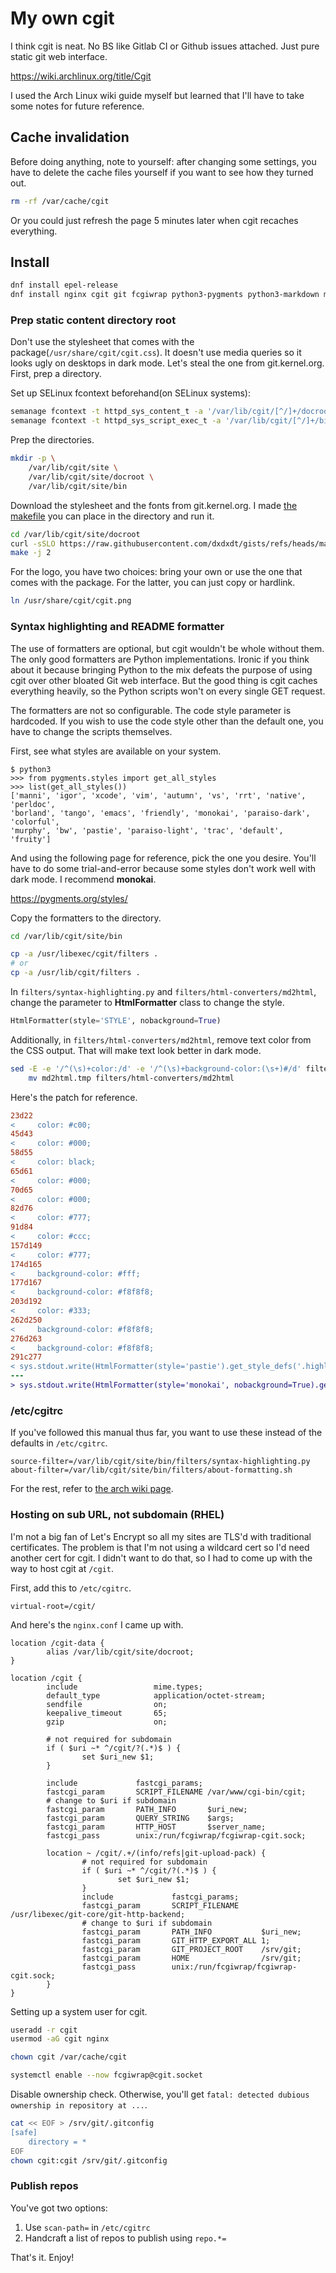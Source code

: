 # My own cgit
I think cgit is neat. No BS like Gitlab CI or Github issues attached. Just pure
static git web interface.

https://wiki.archlinux.org/title/Cgit

I used the Arch Linux wiki guide myself but learned that I'll have to take some
notes for future reference.

## Cache invalidation
Before doing anything, note to yourself: after changing some settings, you have
to delete the cache files yourself if you want to see how they turned out.

```sh
rm -rf /var/cache/cgit
```

Or you could just refresh the page 5 minutes later when cgit recaches
everything.

## Install
```sh
dnf install epel-release
dnf install nginx cgit git fcgiwrap python3-pygments python3-markdown make curl
```

### Prep static content directory root
Don't use the stylesheet that comes with the
package(`/usr/share/cgit/cgit.css`). It doesn't use media queries so it looks
ugly on desktops in dark mode. Let's steal the one from git.kernel.org. First,
prep a directory.

Set up SELinux fcontext beforehand(on SELinux systems):

```sh
semanage fcontext -t httpd_sys_content_t -a '/var/lib/cgit/[^/]+/docroot(/.*)?'
semanage fcontext -t httpd_sys_script_exec_t -a '/var/lib/cgit/[^/]+/bin(/.*)?'
```

Prep the directories.

```sh
mkdir -p \
	/var/lib/cgit/site \
	/var/lib/cgit/site/docroot \
	/var/lib/cgit/site/bin
```

Download the stylesheet and the fonts from git.kernel.org. I made [the
makefile](Makefile) you can place in the directory and run it.

```sh
cd /var/lib/cgit/site/docroot
curl -sSLO https://raw.githubusercontent.com/dxdxdt/gists/refs/heads/master/writeups/cgit/Makefile
make -j 2
```

For the logo, you have two choices: bring your own or use the one that comes
with the package. For the latter, you can just copy or hardlink.

```sh
ln /usr/share/cgit/cgit.png
```

### Syntax highlighting and README formatter
The use of formatters are optional, but cgit wouldn't be whole without them. The
only good formatters are Python implementations. Ironic if you think about it
because bringing Python to the mix defeats the purpose of using cgit over other
bloated Git web interface. But the good thing is cgit caches everything heavily,
so the Python scripts won't on every single GET request.

The formatters are not so configurable. The code style parameter is hardcoded.
If you wish to use the code style other than the default one, you have to change
the scripts themselves.

First, see what styles are available on your system.

```
$ python3
>>> from pygments.styles import get_all_styles
>>> list(get_all_styles())
['manni', 'igor', 'xcode', 'vim', 'autumn', 'vs', 'rrt', 'native', 'perldoc',
'borland', 'tango', 'emacs', 'friendly', 'monokai', 'paraiso-dark', 'colorful',
'murphy', 'bw', 'pastie', 'paraiso-light', 'trac', 'default', 'fruity']
```

And using the following page for reference, pick the one you desire. You'll have
to do some trial-and-error because some styles don't work well with dark mode. I
recommend **monokai**.

https://pygments.org/styles/

Copy the formatters to the directory.

```sh
cd /var/lib/cgit/site/bin

cp -a /usr/libexec/cgit/filters .
# or
cp -a /usr/lib/cgit/filters .
```

In `filters/syntax-highlighting.py` and `filters/html-converters/md2html`,
change the parameter to **HtmlFormatter** class to change the style.

```py
HtmlFormatter(style='STYLE', nobackground=True)
```

Additionally, in `filters/html-converters/md2html`, remove text color from the
CSS output. That will make text look better in dark mode.

```sh
sed -E -e '/^(\s)+color:/d' -e '/^(\s)+background-color:(\s+)#/d' filters/html-converters/md2html > md2html.tmp &&
	mv md2html.tmp filters/html-converters/md2html
```

Here's the patch for reference.

```patch
23d22
<     color: #c00;
45d43
<     color: #000;
58d55
<     color: black;
65d61
<     color: #000;
70d65
<     color: #000;
82d76
<     color: #777;
91d84
<     color: #ccc;
157d149
<     color: #777;
174d165
<     background-color: #fff;
177d167
<     background-color: #f8f8f8;
203d192
<     color: #333;
262d250
<     background-color: #f8f8f8;
276d263
<     background-color: #f8f8f8;
291c277
< sys.stdout.write(HtmlFormatter(style='pastie').get_style_defs('.highlight'))
---
> sys.stdout.write(HtmlFormatter(style='monokai', nobackground=True).get_style_defs('.highlight'))
```

### /etc/cgitrc
If you've followed this manual thus far, you want to use these instead of
the defaults in `/etc/cgitrc`.

```
source-filter=/var/lib/cgit/site/bin/filters/syntax-highlighting.py
about-filter=/var/lib/cgit/site/bin/filters/about-formatting.sh
```

For the rest, refer to [the arch wiki page](https://wiki.archlinux.org/title/Cgit).

### Hosting on sub URL, not subdomain (RHEL)
I'm not a big fan of Let's Encrypt so all my sites are TLS'd with traditional
certificates. The problem is that I'm not using a wildcard cert so I'd need
another cert for cgit. I didn't want to do that, so I had to come up with the
way to host cgit at `/cgit`.

First, add this to `/etc/cgitrc`.

```
virtual-root=/cgit/
```

And here's the `nginx.conf` I came up with.

```
location /cgit-data {
        alias /var/lib/cgit/site/docroot;
}

location /cgit {
        include                 mime.types;
        default_type            application/octet-stream;
        sendfile                on;
        keepalive_timeout       65;
        gzip                    on;

        # not required for subdomain
        if ( $uri ~* ^/cgit/?(.*)$ ) {
                set $uri_new $1;
        }

        include             fastcgi_params;
        fastcgi_param       SCRIPT_FILENAME /var/www/cgi-bin/cgit;
        # change to $uri if subdomain
        fastcgi_param       PATH_INFO       $uri_new;
        fastcgi_param       QUERY_STRING    $args;
        fastcgi_param       HTTP_HOST       $server_name;
        fastcgi_pass        unix:/run/fcgiwrap/fcgiwrap-cgit.sock;

        location ~ /cgit/.+/(info/refs|git-upload-pack) {
                # not required for subdomain
                if ( $uri ~* ^/cgit/?(.*)$ ) {
                        set $uri_new $1;
                }
                include             fastcgi_params;
                fastcgi_param       SCRIPT_FILENAME     /usr/libexec/git-core/git-http-backend;
                # change to $uri if subdomain
                fastcgi_param       PATH_INFO           $uri_new;
                fastcgi_param       GIT_HTTP_EXPORT_ALL 1;
                fastcgi_param       GIT_PROJECT_ROOT    /srv/git;
                fastcgi_param       HOME                /srv/git;
                fastcgi_pass        unix:/run/fcgiwrap/fcgiwrap-cgit.sock;
        }
}
```

Setting up a system user for cgit.

```sh
useradd -r cgit
usermod -aG cgit nginx

chown cgit /var/cache/cgit

systemctl enable --now fcgiwrap@cgit.socket
```

Disable ownership check. Otherwise, you'll get `fatal: detected dubious
ownership in repository at ...`.

```sh
cat << EOF > /srv/git/.gitconfig
[safe]
	directory = *
EOF
chown cgit:cgit /srv/git/.gitconfig
```

### Publish repos
You've got two options:

 1. Use `scan-path=` in `/etc/cgitrc`
 2. Handcraft a list of repos to publish using `repo.*=`

That's it. Enjoy!
